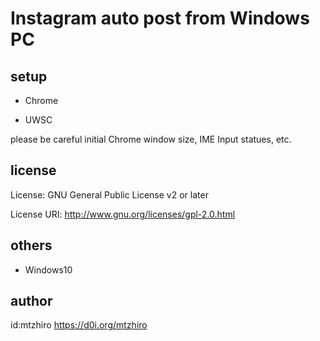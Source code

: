 # Instagram auto post from Windows PC

## setup

- Chrome

- UWSC

please be careful initial Chrome window size, IME Input statues, etc.

## license

License: GNU General Public License v2 or later

License URI: http://www.gnu.org/licenses/gpl-2.0.html

## others

- Windows10

## author

id:mtzhiro  https://d0i.org/mtzhiro

